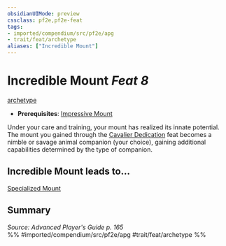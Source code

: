 ```yaml
---
obsidianUIMode: preview
cssclass: pf2e,pf2e-feat
tags:
- imported/compendium/src/pf2e/apg
- trait/feat/archetype
aliases: ["Incredible Mount"]
---
```

# Incredible Mount  *Feat 8*  
[archetype](archetype.md)  

- **Prerequisites**: [Impressive Mount](impressive-mount-apg.md)

Under your care and training, your mount has realized its innate potential. The mount you gained through the [Cavalier Dedication](cavalier-dedication-apg.md) feat becomes a nimble or savage animal companion (your choice), gaining additional capabilities determined by the type of companion.

## Incredible Mount leads to...

[Specialized Mount](specialized-mount-apg.md)

## Summary

*Source: Advanced Player's Guide p. 165*  
%% #imported/compendium/src/pf2e/apg #trait/feat/archetype %%